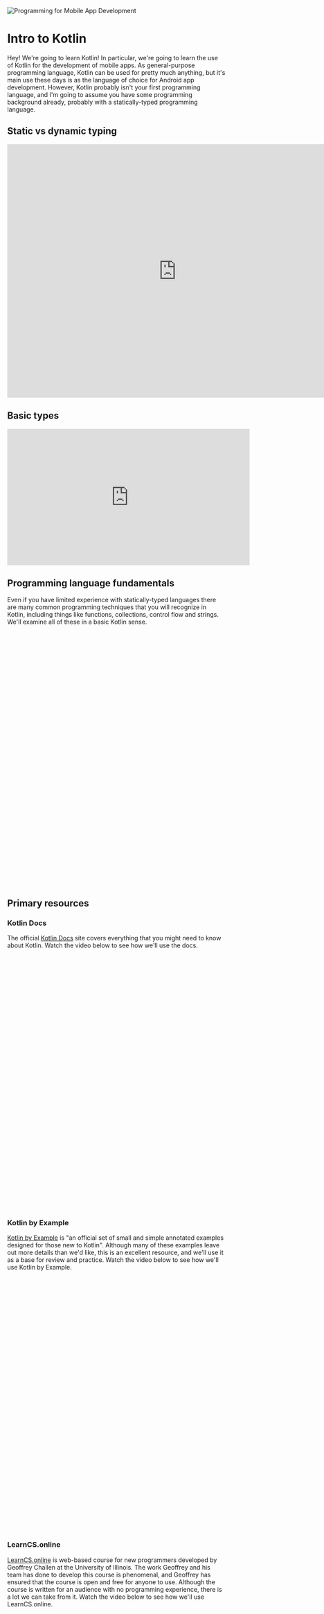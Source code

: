![Programming for Mobile App Development](images/1366x768-kotlin2022_2.png ':class=banner-image')

# Intro to Kotlin
Hey! We're going to learn Kotlin! In particular, we're going to learn the use of Kotlin for the development of mobile apps. As general-purpose programming language, Kotlin can be used for pretty much anything, but it's main use these days is as the language of choice for Android app development. However, Kotlin probably isn't your first programming language, and I'm going to assume you have some programming background already, probably with a statically-typed programming language.
## Static vs dynamic typing
<div class="video-container-16by9"><iframe src="https://youtu.be/-3SYtaQ-EKM" frameborder="0" width=780" height="585" allowfullscreen="true" mozallowfullscreen="true" webkitallowfullscreen="true"></iframe></div>

## Basic types
<iframe width="560" height="315" src="https://www.youtube.com/embed/ahomOzggrnk" title="YouTube video player" frameborder="0" allow="accelerometer; autoplay; clipboard-write; encrypted-media; gyroscope; picture-in-picture" allowfullscreen></iframe>

## Programming language fundamentals
Even if you have limited experience with statically-typed languages there are many common programming techniques that you will recognize in Kotlin, including things like functions, collections, control flow and strings. We'll examine all of these in a basic Kotlin sense.
<div class="video-container-16by9"><iframe src="" frameborder="0" width=780" height="585" allowfullscreen="true" mozallowfullscreen="true" webkitallowfullscreen="true"></iframe></div>

## Primary resources
### Kotlin Docs
The official [Kotlin Docs](https://kotlinlang.org/docs/home.html) site covers everything that you might need to know about Kotlin. Watch the video below to see how we'll use the docs.
<div class="video-container-16by9"><iframe src="" frameborder="0" width=780" height="585" allowfullscreen="true" mozallowfullscreen="true" webkitallowfullscreen="true"></iframe></div>

### Kotlin by Example
[Kotlin by Example](https://play.kotlinlang.org/byExample/overview) is "an official set of small and simple annotated examples designed for those new to Kotlin". Although many of these examples leave out more details than we'd like, this is an excellent resource, and we'll use it as a base for review and practice. Watch the video below to see how we'll use Kotlin by Example. 
<div class="video-container-16by9"><iframe src="" frameborder="0" width=780" height="585" allowfullscreen="true" mozallowfullscreen="true" webkitallowfullscreen="true"></iframe></div>

### LearnCS.online
[LearnCS.online](https://www.learncs.online) is web-based course for new programmers developed by Geoffrey Challen at the University of Illinois. The work Geoffrey and his team has done to develop this course is phenomenal, and Geoffrey has ensured that the course is open and free for anyone to use. Although the course is written for an audience with no programming experience, there is a lot we can take from it. Watch the video below to see how we'll use LearnCS.online.
<div class="video-container-16by9"><iframe src="" frameborder="0" width=780" height="585" allowfullscreen="true" mozallowfullscreen="true" webkitallowfullscreen="true"></iframe></div>

# Homework and activities
For each row below you should read/examine/experiment with the given Kotlin by Example column, then attempt the corresponding exercises given in the LearnCS.online column. Some Kotlin by Example topics do not have corresponding LearnCS.online exercises - just move on to the next Kotlin by Example and those topics will come up in later exercises.

As part of this homework we're going to begin the reflective process, but we're going to keep it light for this week. [This Google document](https://docs.google.com/document/d/1jS3eqGchO_-E8LXC9LR0kUS0prirYF4ujeUhkhcZzn4/edit?usp=sharing) is a checklist of all the exercises listed in the table below. Beside each item is a blank space where you may quickly state whether you found each exercise easy, challenging, or too difficult. See the video below for an example.
<div class="video-container-16by9"><iframe src="" frameborder="0" width=780" height="585" allowfullscreen="true" mozallowfullscreen="true" webkitallowfullscreen="true"></iframe></div>

| **Kotlin by Example** | **LearnCS.online** |
| --- | --- |
| [Hello World](https://play.kotlinlang.org/byExample/01_introduction/01_Hello%20world) | [Hello, learncs.online!](https://www.learncs.online/practice/kotlin/hello-learncs-online) 
|| [Hello, world!](https://www.learncs.online/practice/kotlin/hello-world) |
| [Variables](https://play.kotlinlang.org/byExample/01_introduction/03_Variables) | [Practice with Primitive Types](https://www.learncs.online/practice/kotlin/practice-with-primitive-types)
|| [Practice with Primitive Types 2](https://www.learncs.online/practice/kotlin/practice-with-primitive-types-2)
|| [Practice with Variable Declaration and Initialization 0](https://www.learncs.online/practice/kotlin/practice-with-primitive-types-learncsonline)
|| [Area Calculation](https://www.learncs.online/practice/kotlin/area-calculation)
|| [Inspiration v. Perspiration](https://www.learncs.online/practice/kotlin/inspiration-v-perspiration) |
| [Functions](https://play.kotlinlang.org/byExample/01_introduction/02_Functions) | [Add One Function](https://www.learncs.online/practice/kotlin/add-one-function)
|| [Is Odd](https://www.learncs.online/practice/kotlin/is-odd)
|| [Overloading Multiply](https://www.learncs.online/practice/kotlin/overloaded-multiply) |
| Collections (recall the earlier video about types for this) | [Array Basics](https://www.learncs.online/practice/kotlin/array-basics) |
| [When](https://play.kotlinlang.org/byExample/02_control_flow/01_When) and [Conditional Expression](https://play.kotlinlang.org/byExample/02_control_flow/05_Conditional%20expression) | [Simple Conditional](https://www.learncs.online/practice/kotlin/simple-conditional)
|| [Advertising Conditional](https://www.learncs.online/practice/kotlin/advertising-conditional)
|| [Largest of Three](https://www.learncs.online/practice/kotlin/largest-of-three)
|| [Quiz Score Advice](https://www.learncs.online/practice/kotlin/quiz-score-advice)
|| [Print Adult or Not](https://www.learncs.online/practice/kotlin/print-adult-or-not)
|| [Print Larger, Sometimes](https://www.learncs.online/practice/kotlin/print-larger-sometimes)
|| [Game Tiebreaker Snippet](https://www.learncs.online/practice/kotlin/game-tiebreaker-snippet) |
| [Equality Checks](https://play.kotlinlang.org/byExample/02_control_flow/04_Equality%20Checks) | |
| [Ranges](https://play.kotlinlang.org/byExample/02_control_flow/03_Ranges) | |
| [Loops](https://play.kotlinlang.org/byExample/02_control_flow/02_Loops) | [Number Loop](https://www.learncs.online/practice/kotlin/number-loop)
|| [Victory Loop](https://www.learncs.online/practice/kotlin/victory-loop)
|| [Array Count Odd Snippet](https://www.learncs.online/practice/kotlin/array-count-odd-snippet)
|| [Array Sum Even Snippet](https://www.learncs.online/practice/kotlin/array-sum-even-snippet)
|| [Accounting Calculator](https://www.learncs.online/practice/kotlin/accounting-calculator)
|| [Reverse Print](https://www.learncs.online/practice/kotlin/reverse-print) |

Additionally, complete the following LearnCS.online exercises for more practice:

* [Array Count Equal (One Dimensional)](https://www.learncs.online/practice/kotlin/array-count-equal-one-dimensional)
* [Catchup Quiz Grading](https://www.learncs.online/practice/kotlin/catchup-quiz-grading)
* [Array Is Doubled](https://www.learncs.online/practice/kotlin/array-is-doubled)
* [Game Tiebreaker Function](https://www.learncs.online/practice/kotlin/game-tiebreaker-function#game-tiebreaker-function)

If you have logged into the LearnCS.online site then when you are done your [progress](https://www.learncs.online/progress#kotlin) should look like the following (note the green and checkmarks):

![learncs.online progresss](images/learncs-progress.png)

# Assignments


## Slides/video container
<div class="video-container-16by9"><iframe src="" frameborder="0" width=780" height="585" allowfullscreen="true" mozallowfullscreen="true" webkitallowfullscreen="true"></iframe></div>

## Supplemental Materials  
[]()
<div class="responsive-container"><iframe src="" style="width:780px; height:585px;" frameborder="0"></iframe></div>


## Recommended Reading  
<a class="embedly-card" data-card-controls="0" data-card-align="left" href=""></a>
